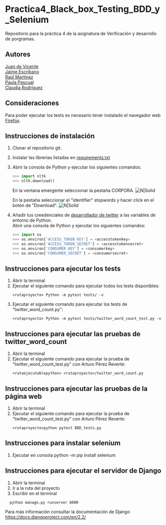 # Practica4_Black_box_Testing_BDD_y_Selenium
Repositorio para la práctica 4 de la asignatura de Verificación y desarrollo de porgramas.
## Autores
<a href="https://github.com/juanDeVicente">Juan de Vicente</a><br>
<a href="https://github.com/JaimeEscribano">Jaime Escribano</a><br>
<a href="https://github.com/Ayato27">Raúl Martínez</a><br>
<a href="https://github.com/PaulaPascual">Paula Pascual</a><br>
<a href="https://github.com/ClaudiaRodriguezM">Claudia Rodríguez</a>

## Consideraciones
Para poder ejecutar los tests es necesario tener instalado el navegador web <a href="https://www.mozilla.org/firefox/new/">Firefox</a>.

## Instrucciones de instalación
1. Clonar el repositorio git.
2. Instalar las librerias listadas en <a href="https://github.com/juanDeVicente/get_last_50_tweets/blob/master/requirements.txt">requirements.txt</a>
3. Abrir la consola de Python y ejecutar los siguientes comandos:
    ```python
    >>> import nltk
    >>> nltk.download()
    ```
    En la ventana emergente seleccionar la pestaña CORPORA.
    ![N|Solid](https://jantoniomora.files.wordpress.com/2017/08/screenshot-43.png)
    
    En la pestaña seleccionar el "identifier" stopwords y hacer click en el botón de "Download".
    ![N|Solid](https://jantoniomora.files.wordpress.com/2017/08/screenshot-44.png)
4. Añadir tus creedenciales de <a href="https://developer.twitter.com/en/apply-for-access">desarrollador de twitter</a> a las variables de entorno de Python.<br>
    Abrir una consola de Python y ejecutar los siguientes comandos:
    ```python
    >>> import os
    >>> os.environ['ACCESS_TOKEN_KEY'] = <accesstokenkey> 
    >>> os.environ['ACCESS_TOKEN_SECRET'] = <accesstokensecret> 
    >>> os.environ['CONSUMER_KEY'] = <consumerkey>
    >>> os.environ['CONSUMER_SECRET'] = <consumersecret>
    ```
## Instrucciones para ejecutar los tests
1. Abrir la terminal
2. Ejecutar el siguiente comando para ejecutar todos los tests disponibles:
    ```
    <rutaproyecto> Python -m pytest tests/ -v
    ```
3. Ejecutar el siguiente comando para ejecutar los tests de "twitter_word_count.py":
    ```
    <rutaproyecto> Python -m pytest tests/twitter_word_count_test.py -v
    ```
## Instrucciones para ejecutar las pruebas de twitter_word_count
1. Abrir la terminal
2. Ejecutar el siguiente comando para ejecutar la prueba de "twitter_word_count_test.py" con Arturo Pérez Reverte:
    ```
    <rutaejecutablepython> <rutaproyecto>/twitter_word_count.py
    ```

## Instrucciones para ejecutar las pruebas de la página web
1. Abrir la terminal
2. Ejecutar el siguiente comando para ejecutar la prueba de "twitter_word_count_test.py" con Arturo Pérez Reverte:
    ```
    <rutaproyecto>python pytest BDD_tests.py
    ```
    
 ## Instrucciones para instalar selenium
 1. Ejecutar en consola python -m pip install selenium

 ## Instrucciones para ejecutar el servidor de Django
 1. Abrir la terminal
 2. Ir a la ruta del proyecto
 3. Escribir en el terminal 
  ```
    python manage.py runserver 8000
  ```
  Para más información consultar la documentación de Django https://docs.djangoproject.com/en/2.2/
